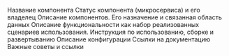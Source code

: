 Название компонента
Статус компонента (микросервиса) и его владелец
Описание компонентов. Его назначение и связанная область данных
Описание функциональности как набор реализованных сценариев использования.
Инструкция по использованию, сборке и развертыванию
Описание конфигурации
Ссылки на документацию
Важные советы и ссылки
